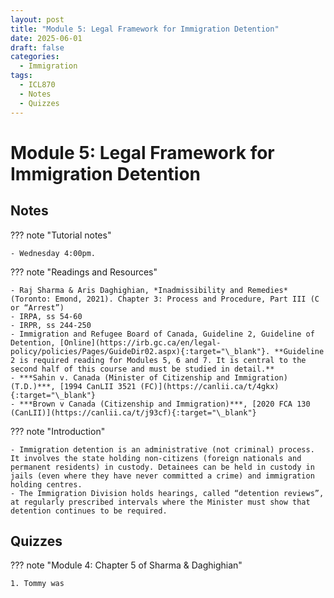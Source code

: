 ```yaml
---
layout: post
title: "Module 5: Legal Framework for Immigration Detention"
date: 2025-06-01
draft: false
categories:
  - Immigration
tags:
  - ICL870
  - Notes
  - Quizzes
---
```


# Module 5: Legal Framework for Immigration Detention

## Notes

??? note "Tutorial notes"

    - Wednesday 4:00pm.

??? note "Readings and Resources"

    - Raj Sharma & Aris Daghighian, *Inadmissibility and Remedies* (Toronto: Emond, 2021). Chapter 3: Process and Procedure, Part III (C or “Arrest”)
    - IRPA, ss 54-60
    - IRPR, ss 244-250
    - Immigration and Refugee Board of Canada, Guideline 2, Guideline of Detention, [Online](https://irb.gc.ca/en/legal-policy/policies/Pages/GuideDir02.aspx){:target="\_blank"}. **Guideline 2 is required reading for Modules 5, 6 and 7. It is central to the second half of this course and must be studied in detail.**
    - ***Sahin v. Canada (Minister of Citizenship and Immigration) (T.D.)***, [1994 CanLII 3521 (FC)](https://canlii.ca/t/4gkx){:target="\_blank"}
    - ***Brown v Canada (Citizenship and Immigration)***, [2020 FCA 130 (CanLII)](https://canlii.ca/t/j93cf){:target="\_blank"}

??? note "Introduction"

    - Immigration detention is an administrative (not criminal) process. It involves the state holding non-citizens (foreign nationals and permanent residents) in custody. Detainees can be held in custody in jails (even where they have never committed a crime) and immigration holding centres.
    - The Immigration Division holds hearings, called “detention reviews”, at regularly prescribed intervals where the Minister must show that detention continues to be required.

## Quizzes

??? note "Module 4: Chapter 5 of Sharma & Daghighian"

    1. Tommy was
